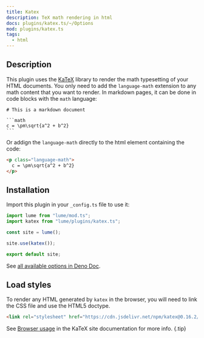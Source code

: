 ```yaml
---
title: Katex
description: TeX math rendering in html
docs: plugins/katex.ts/~/Options
mod: plugins/katex.ts
tags:
  - html
---
```


## Description

This plugin uses the [KaTeX](https://katex.org/) library to render the math
typesetting of your HTML documents. You only need to add the `language-math`
extension to any math content that you want to render. In markdown pages, it can
be done in code blocks with the `math` language:

<pre><code class="language-md hljs"># This is a markdown document

```math
c = \pm\sqrt{a^2 + b^2}
```
</pre></code>

Or addign the `language-math` directly to the html element containing the code:

```html
<p class="language-math">
  c = \pm\sqrt{a^2 + b^2}
</p>
```

## Installation

Import this plugin in your `_config.ts` file to use it:

```js
import lume from "lume/mod.ts";
import katex from "lume/plugins/katex.ts";

const site = lume();

site.use(katex());

export default site;
```

See
[all available options in Deno Doc](https://doc.deno.land/https/deno.land/x/lume/plugins/katex.ts/~/Options).

## Load styles

To render any HTML generated by `katex` in the browser, you will need to link
the CSS file and use the HTML5 doctype.

```html
<link rel="stylesheet" href="https://cdn.jsdelivr.net/npm/katex@0.16.2/dist/katex.css">
```

See [Browser usage](https://katex.org/docs/browser.html) in the KaTeX site
documentation for more info. {.tip}
